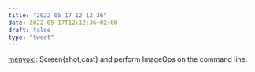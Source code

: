 ```yaml
---
title: "2022 05 17 12 12 36"
date: 2022-05-17T12:12:36+02:00
draft: false
type: "tweet"
---
```


[menyoki](https://github.com/orhun/menyoki): Screen{shot,cast} and perform ImageOps on the command line.
